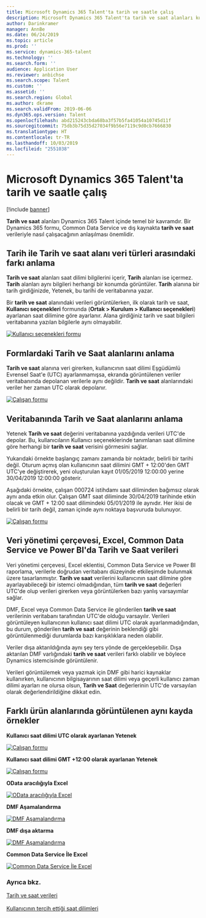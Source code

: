 ```yaml
---
title: Microsoft Dynamics 365 Talent'ta tarih ve saatle çalış
description: Microsoft Dynamics 365 Talent'ta tarih ve saat alanları kullanırken ne beklendiğinizi anlayın. Dış kaynak, Talent veya Common Data Service formunda tarih ve saat verileriyle etkileşim kurarken bekleyeceklerinizle ilgili açıklık elde edin.
author: Darinkramer
manager: AnnBe
ms.date: 06/24/2019
ms.topic: article
ms.prod: ''
ms.service: dynamics-365-talent
ms.technology: ''
ms.search.form: ''
audience: Application User
ms.reviewer: anbichse
ms.search.scope: Talent
ms.custom: ''
ms.assetid: ''
ms.search.region: Global
ms.author: dkrame
ms.search.validFrom: 2019-06-06
ms.dyn365.ops.version: Talent
ms.openlocfilehash: abd215243cbda68ba3f57b5fa41054a10745d11f
ms.sourcegitcommit: 75db3b75d35d27034f9b56e7119c9d0cb7666830
ms.translationtype: HT
ms.contentlocale: tr-TR
ms.lasthandoff: 10/03/2019
ms.locfileid: "2551038"
---
```

# <a name="work-with-date-and-time-in-microsoft-dynamics-365-talent"></a>Microsoft Dynamics 365 Talent'ta tarih ve saatle çalış

[!include [banner](includes/banner.md)]

**Tarih ve saat** alanları Dynamics 365 Talent içinde temel bir kavramdır. Bir Dynamics 365 formu, Common Data Service ve dış kaynakta **tarih ve saat** verileriyle nasıl çalışacağının anlaşılması önemlidir.

## <a name="understanding-the-difference-between-date-and-date-and-time-field-data-types"></a>Tarih ile Tarih ve saat alanı veri türleri arasındaki farkı anlama

**Tarih ve saat** alanları saat dilimi bilgilerini içerir, **Tarih** alanları ise içermez. **Tarih** alanları aynı bilgileri herhangi bir konumda görüntüler. **Tarih** alanına bir tarih girdiğinizde, Yetenek, bu tarihi de veritabanına yazar.

Bir **tarih ve saat** alanındaki verileri görüntülerken, ilk olarak tarih ve saat, **Kullanıcı seçenekleri** formunda (**Ortak > Kurulum > Kullanıcı seçenekleri**) ayarlanan saat dilimine göre ayarlanır. Alana girdiğiniz tarih ve saat bilgileri veritabanına yazılan bilgilerle aynı olmayabilir.

[![Kullanıcı seçenekleri formu](./media/useroptionsform.png)](./media/useroptionsform.png)

## <a name="understanding-date-and-time-fields-in-forms"></a>Formlardaki Tarih ve Saat alanlarını anlama 

**Tarih ve saat** alanına veri girerken, kullanıcının saat dilimi Eşgüdümlü Evrensel Saat'e (UTC) ayarlanmamışsa, ekranda görüntülenen veriler veritabanında depolanan verilerle aynı değildir. **Tarih ve saat** alanlarındaki veriler her zaman UTC olarak depolanır.

[![Çalışan formu](./media/worker-form.png)](./media/worker-form.png)

## <a name="understand-date-and-time-fields-in-the-database"></a>Veritabanında Tarih ve Saat alanlarını anlama 

Yetenek **Tarih ve saat** değerini veritabanına yazdığında verileri UTC'de depolar. Bu, kullanıcıların Kullanıcı seçeneklerinde tanımlanan saat dilimine göre herhangi bir **tarih ve saat** verisini görmesini sağlar.
 
Yukarıdaki örnekte başlangıç zamanı zamanda bir noktadır, belirli bir tarihi değil. Oturum açmış olan kullanıcının saat dilimini GMT + 12:00'den GMT UTC'ye değiştirerek, yeni oluşturulan kayıt 01/05/2019 12:00:00 yerine 30/04/2019 12:00:00 gösterir.
  
Aşağıdaki örnekte, çalışan 000724 istihdamı saat diliminden bağımsız olarak aynı anda etkin olur. Çalışan GMT saat diliminde 30/04/2019 tarihinde etkin olacak ve GMT + 12:00 saat dilimindeki 05/01/2019 ile aynıdır. Her ikisi de belirli bir tarih değil, zaman içinde aynı noktaya başvuruda bulunuyor. 

[![Çalışan formu](./media/worker-form2.png)](./media/worker-form2.png)

## <a name="date-and-time-data-in-data-management-framework-excel-common-data-service-and-power-bi"></a>Veri yönetimi çerçevesi, Excel, Common Data Service ve Power BI'da Tarih ve Saat verileri 

Veri yönetimi çerçevesi, Excel eklentisi, Common Data Service ve Power BI raporlama, verilerle doğrudan veritabanı düzeyinde etkileşimde bulunmak üzere tasarlanmıştır. **Tarih ve saat** verilerini kullanıcının saat dilimine göre ayarlayabileceği bir istemci olmadığından, tüm **tarih ve saat** değerleri UTC'de olup verileri girerken veya görüntülerken bazı yanlış varsayımlar sağlar.  
 
DMF, Excel veya Common Data Service ile gönderilen **tarih ve saat** verilerinin veritabanı tarafından UTC'de olduğu varsayılır. Verileri görüntüleyen kullanıcının kullanıcı saat dilimi UTC olarak ayarlanmadığından, bu durum, gönderilen **tarih ve saat** değerinin beklendiği gibi görüntülenmediği durumlarda bazı karışıklıklara neden olabilir. 
 
Veriler dışa aktarıldığında aynı şey ters yönde de gerçekleşebilir. Dışa aktarılan DMF varlığındaki **tarih ve saat** verileri farklı olabilir ve böylece Dynamics istemcisinde görüntülenir. 
 
Verileri görüntülemek veya yazmak için DMF gibi harici kaynaklar kullanırken, kullanıcının bilgisayarının saat dilimi veya geçerli kullanıcı zaman dilimi ayarları ne olursa olsun, **Tarih ve Saat** değerlerinin UTC'de varsayılan olarak değerlendirildiğine dikkat edin. 

## <a name="examples-of-the-same-record-being-displayed-in-different-product-areas"></a>Farklı ürün alanlarında görüntülenen aynı kayda örnekler 

**Kullanıcı saat dilimi UTC olarak ayarlanan Yetenek**

[![Çalışan formu](./media/worker-form3.png)](./media/worker-form3.png)

**Kullanıcı saat dilimi GMT +12:00 olarak ayarlanan Yetenek** 

[![Çalışan formu](./media/worker-form4.png)](./media/worker-form4.png)

**OData aracılığıyla Excel**

[![OData aracılığıyla Excel](./media/Excelviaodata.png)](./media/Excelviaodata.png)

**DMF Aşamalandırma**

[![DMF Aşamalandırma](./media/DMFStaging.png)](./media/DMFStaging.png)

**DMF dışa aktarma**

[![DMF Aşamalandırma](./media/DMFexport.png)](./media/DMFexport.png)

**Common Data Service İle Excel**

[![Common Data Service İle Excel](./media/ExcelCDS.png)](./media/ExcelCDS.png)

### <a name="see-also"></a>Ayrıca bkz.

[Tarih ve saat verileri](https://docs.microsoft.com/en-us/dynamics365/unified-operations/fin-and-ops/organization-administration/date-time-zones)<br></br>
[Kullanıcının tercih ettiği saat dilimleri](https://docs.microsoft.com/en-us/dynamics365/unified-operations/fin-and-ops/organization-administration/tasks/set-users-preferred-time-zone) 
